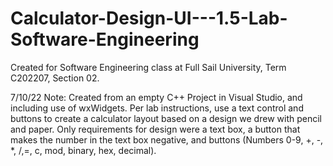 # Calculator-Design-UI---1.5-Lab-Software-Engineering

Created for Software Engineering class at Full Sail University, Term C202207, Section 02. 

7/10/22 Note: Created from an empty C++ Project in Visual Studio, and including use of wxWidgets. Per lab instructions, use a text control and buttons to create a calculator layout based on a design we drew with pencil and paper. Only requirements for design were a text box, a button that makes the number in the text box negative, and buttons (Numbers 0-9, +, -, *, /,=, c, mod, binary, hex, decimal).
